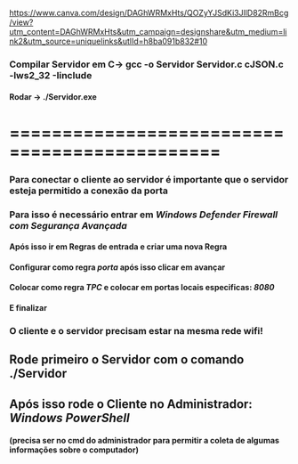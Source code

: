 https://www.canva.com/design/DAGhWRMxHts/QOZyYJSdKi3JllD82RmBcg/view?utm_content=DAGhWRMxHts&utm_campaign=designshare&utm_medium=link2&utm_source=uniquelinks&utlId=h8ba091b832#10

### Compilar Servidor em C-> gcc -o Servidor Servidor.c cJSON.c -lws2_32 -Iinclude

#### Rodar -> ./Servidor.exe

# ==============================================

### Para conectar o cliente ao servidor é importante que o servidor esteja permitido a conexão da porta

### Para isso é necessário entrar em *Windows Defender Firewall com Segurança Avançada*
#### Após isso ir em <b> Regras de entrada </b> e criar uma nova Regra 
#### Configurar como regra *porta* após isso clicar em avançar
#### Colocar como regra *TPC* e colocar em portas locais especificas: *8080*
#### E finalizar


### O cliente e o servidor precisam estar na mesma rede wifi!


## Rode primeiro o Servidor com o comando ./Servidor


## Após isso rode o Cliente no Administrador: *Windows PowerShell*
#### (precisa ser no cmd do administrador para permitir a coleta de algumas informações sobre o computador)

